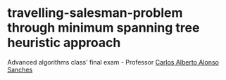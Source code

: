 # travelling-salesman-problem through minimum spanning tree heuristic approach
Advanced algorithms class' final exam - Professor [Carlos Alberto Alonso Sanches](http://www.comp.ita.br/~alonso/)
